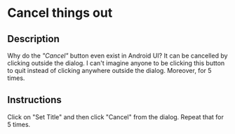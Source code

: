 # Cancel things out

## Description

Why do the *"Cancel"* button even exist in Android UI? It can be cancelled by clicking outside the dialog. I can't imagine anyone to be clicking this button to quit instead of clicking anywhere outside the dialog. Moreover, for 5 times.

## Instructions

Click on "Set Title" and then click "Cancel" from the dialog. Repeat that for 5 times.
